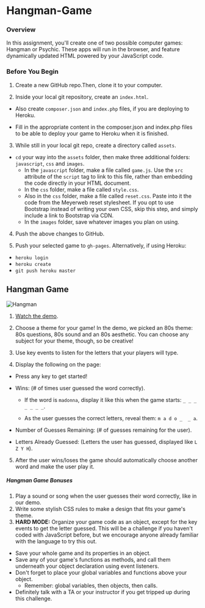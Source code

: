
# Hangman-Game

### Overview
In this assignment, you'll create one of two possible computer games: Hangman or Psychic. These apps will run in the browser, and feature dynamically updated HTML powered by your JavaScript code.

### Before You Begin
1. Create a new GitHub repo.Then, clone it to your computer.

2. Inside your local git repository, create an `index.html`.

  * Also create `composer.json` and `index.php` files, if you are deploying to Heroku.

  * Fill in the appropriate content in the composer.json and index.php files to be able to deploy your game to Heroku when it is finished.

3. While still in your local git repo, create a directory called `assets`.
  * `cd` your way into the `assets` folder, then make three additional folders: `javascript`, `css` and `images`.
    * In the `javascript` folder, make a file called `game.js`. Use the `src` attribute of the `script` tag to link to this file, rather than embedding the code directly in your HTML document.
    * In the `css` folder, make a file called `style.css`.
    * Also in the `css` folder, make a file called `reset.css`. Paste into it the code from the Meyerweb reset stylesheet. If you opt to use Bootstrap instead of writing your own CSS, skip this step, and simply include a link to Bootstrap via CDN.
    * In the `images` folder, save whatever images you plan on using.

4. Push the above changes to GitHub.

5. Push your selected game to `gh-pages`. Alternatively, if using Heroku:

  * `heroku login`
  * `heroku create`
  * `git push heroku master`
  
## Hangman Game

![Hangman](Images/2-Hangman.jpg)


1. [Watch the demo](hangman-game-demo.mov).

2. Choose a theme for your game! In the demo, we picked an 80s theme: 80s questions, 80s sound and an 80s aesthetic. You can choose any subject for your theme, though, so be creative!

3. Use key events to listen for the letters that your players will type.

4. Display the following on the page:

  * Press any key to get started!

  * Wins: (# of times user guessed the word correctly).

    * If the word is `madonna`, display it like this when the game starts: `_ _ _ _ _ _ _`.

    * As the user guesses the correct letters, reveal them: `m a d o _  _ a`.

  * Number of Guesses Remaining: (# of guesses remaining for the user).

  * Letters Already Guessed: (Letters the user has guessed, displayed like `L Z Y H`).

5. After the user wins/loses the game should automatically choose another word and make the user play it.

##### Hangman Game Bonuses

1. Play a sound or song when the user guesses their word correctly, like in our demo.
2. Write some stylish CSS rules to make a design that fits your game's theme.
3. **HARD MODE:** Organize your game code as an object, except for the key events to get the letter guessed. This will be a challenge if you haven't coded with JavaScript before, but we encourage anyone already familiar with the language to try this out.
  * Save your whole game and its properties in an object.
  * Save any of your game's functions as methods, and call them underneath your object declaration using event listeners.
  * Don't forget to place your global variables and functions above your object.
    * Remember: global variables, then objects, then calls.
  * Definitely talk with a TA or your instructor if you get tripped up during this challenge.





